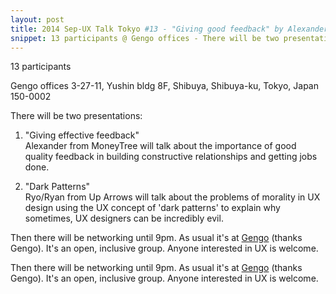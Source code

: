 ```yaml
---
layout: post
title: 2014 Sep-UX Talk Tokyo #13 - "Giving good feedback" by Alexander Auld & "Dark Patterns" by Ryan Barkataki
snippet: 13 participants @ Gengo offices - There will be two presentations -  1) "From icons to product — an evolution of design at Ustwo"<br> -
---
```

13 participants

Gengo offices 3-27-11, Yushin bldg 8F, Shibuya, Shibuya-ku, Tokyo, Japan 150-0002

There will be two presentations:

1) "Giving effective feedback"<br>
Alexander from MoneyTree will talk about the importance of good quality feedback in building constructive relationships and getting jobs done.

2) "Dark Patterns"<br>
Ryo/Ryan from Up Arrows will talk about the problems of morality in UX design using the UX concept of 'dark patterns' to explain why sometimes, UX designers can be incredibly evil.

Then there will be networking until 9pm. As usual it's at [Gengo](http://gengo.com) (thanks Gengo). It's an open, inclusive group. Anyone interested in UX is welcome.

Then there will be networking until 9pm. As usual it's at [Gengo](http://gengo.com) (thanks Gengo). It's an open, inclusive group. Anyone interested in UX is welcome.

